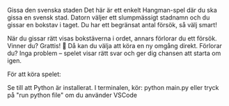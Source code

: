 Gissa den svenska staden
Det här är ett enkelt Hangman-spel där du ska gissa en svensk stad. Datorn väljer ett slumpmässigt stadnamn och du gissar en bokstav i taget. Du har ett begränsat antal försök, så välj smart!

När du gissar rätt visas bokstäverna i ordet, annars förlorar du ett försök. Vinner du? Grattis! 🎉 Då kan du välja att köra en ny omgång direkt. Förlorar du? Inga problem – spelet visar rätt svar och ger dig chansen att starta om igen.

För att köra spelet:

Se till att Python är installerat.
I terminalen, kör: python main.py eller tryck på "run python file" om du använder VSCode
